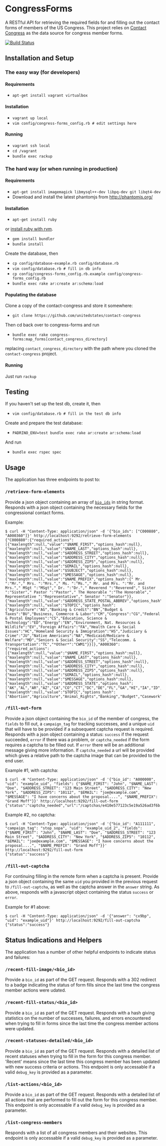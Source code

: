 # CongressForms
A RESTful API for retrieving the required fields for and filling out the contact forms of members of the US Congress.
This project relies on [Contact Congress](https://github.com/unitedstates/contact-congress) as the data source for congress member forms.

[![Build Status](https://travis-ci.org/Hainish/congress-forms.png)](http://travis-ci.org/Hainish/congress-forms)

## Installation and Setup

### The easy way (for developers)

#### Requirements

 - `apt-get install vagrant virtualbox`

#### Installation

 - `vagrant up local`
 - `vim config/congress-forms_config.rb # edit settings here`

#### Running

 - `vagrant ssh local`
 - `cd /vagrant`
 - `bundle exec rackup`

### The hard way (or when running in production)

#### Requirements

 - `apt-get install imagemagick libmysql++-dev libpq-dev git libqt4-dev`
 - Download and install the latest phantomjs from http://phantomjs.org/

#### Installation

 - `apt-get install ruby`

or [install ruby with rvm](http://rvm.io).

 - `gem install bundler`
 - `bundle install`

Create the database, then

 - `cp config/database-example.rb config/database.rb`
 - `vim config/database.rb # fill in db info`
 - `cp config/congress-forms_config.rb.example config/congress-forms_config.rb`
 - `bundle exec rake ar:create ar:schema:load`

#### Populating the database

Clone a copy of the contact-congress and store it somewhere:

 - `git clone https://github.com/unitedstates/contact-congress`

Then cd back over to congress-forms and run

 - `bundle exec rake congress-forms:map_forms[contact_congress_directory]`

replacing `contact_congress_directory` with the path where you cloned the `contact-congress` project.

#### Running

Just run `rackup`

## Testing

If you haven't set up the test db, create it, then

 - `vim config/database.rb # fill in the test db info`

Create and prepare the test database:

 - `PADRINO_ENV=test bundle exec rake ar:create ar:schema:load`

And run

 - `bundle exec rspec spec`

## Usage

The application has three endpoints to post to:

### `/retrieve-form-elements`

Provide a json object containing an array of [`bio_ids`](http://bioguide.congress.gov/) in string format.  Responds with a json object containing the necessary fields for the congressional contact forms.

Example:

    $ curl -H "Content-Type: application/json" -d '{"bio_ids": ["C000880", "A000360"]}' http://localhost:9292/retrieve-form-elements
    {"C000880":{"required_actions":[{"maxlength":null,"value":"$NAME_FIRST","options_hash":null},{"maxlength":null,"value":"$NAME_LAST","options_hash":null},{"maxlength":null,"value":"$ADDRESS_STREET","options_hash":null},{"maxlength":null,"value":"$ADDRESS_CITY","options_hash":null},{"maxlength":null,"value":"$ADDRESS_ZIP5","options_hash":null},{"maxlength":null,"value":"$EMAIL","options_hash":null},{"maxlength":null,"value":"$SUBJECT","options_hash":null},{"maxlength":null,"value":"$MESSAGE","options_hash":null},{"maxlength":null,"value":"$NAME_PREFIX","options_hash":{" Mr. ":"Mr."," Mrs. ":"Mrs."," Ms. ":"Ms."," Mr. and Mrs. ":"Mr. and Mrs."," MSgt ":"MSgt"," Dr. ":"Dr."," Reverend ":"Reverend"," Sister ":"Sister"," Pastor ":"Pastor"," The Honorable ":"The Honorable"," Representative ":"Representative"," Senator ":"Senator"}},{"maxlength":null,"value":"$ADDRESS_STATE_POSTAL_ABBREV","options_hash":"US_STATES_AND_TERRITORIES"},{"maxlength":null,"value":"$TOPIC","options_hash":{"Agriculture":"AG","Banking & Credit":"BN","Budget & Taxes":"BU","Business, Commerce & Labor":"CM","Congress":"CG","Federal & Postal Employees":"CS","Education, Science & Technology":"ED","Energy":"EN","Environment, Nat. Resources & Wildlife":"EV","Foreign Affairs":"FA","Health Care & Social Issues":"HC","Homeland Security & Immigration":"HS","Judiciary & Crime":"JU","Native Americans":"NA","Medicaid/Medicare & Welfare":"MD","Seniors & Social Security":"SS","Telecomm. & Transportation":"TC","*Other*":"CWM1"}}]},"A000360":{"required_actions":[{"maxlength":null,"value":"$NAME_FIRST","options_hash":null},{"maxlength":null,"value":"$NAME_LAST","options_hash":null},{"maxlength":null,"value":"$ADDRESS_STREET","options_hash":null},{"maxlength":null,"value":"$ADDRESS_CITY","options_hash":null},{"maxlength":null,"value":"$ADDRESS_ZIP5","options_hash":null},{"maxlength":null,"value":"$EMAIL","options_hash":null},{"maxlength":null,"value":"$MESSAGE","options_hash":null},{"maxlength":null,"value":"$ADDRESS_STATE","options_hash":["AK","AL","AR","AZ","CA","CO","CT","DC","DE","FL","GA","HI","IA","ID","IL","IN","KS","KY","LA","MA","MD","ME","MI","MN","MO","MS","MT","NC","ND","NE","NH","NJ","NM","NV","NY","OH","OK","OR","PA","RI","SC","SD","Tennessee","TX","UT","VA","VT","WA","WI","WV","WY","AS","GU","MP","PR","VI","UM","FM","MH","PW","AA","AE","AP"]},{"maxlength":null,"value":"$TOPIC","options_hash":["Abortion","Agriculture","Animal_Rights","Banking","Budget","Casework","Civil_Rights","Defense","Economy","Education","Energy","Environment","Foreign_Affairs","Guns_Firearms","Health_Care","Homeland_Security","Immigration","Information_Technology","Labor","National_Parks","Postal_Service","Small_Business","Social_Security","Taxes","Trade","Transportation","Veterans","Welfare","Special_Requests"]}]}}

### `/fill-out-form`

Provide a json object containing the `bio_id` of the member of congress, the `fields` to fill out, a `campaign_tag` for tracking successes, and a unique `uid` that will have to be provided if a subsequent captcha request is required.  Responds with a json object containing a status: `success` if the request succeeded, `error` if there was a problem, or `captcha_needed` if the form requires a captcha to be filled out.  If `error` there will be an additional message giving more information.  If `captcha_needed` a url will be provided which gives a relative path to the captcha image that can be provided to the end user.

Example #1, with captcha:

    $ curl -H "Content-Type: application/json" -d '{"bio_id": "A000000", "uid": "example_uid", "fields": {"$NAME_FIRST": "John", "$NAME_LAST": "Doe", "$ADDRESS_STREET": "123 Main Street", "$ADDRESS_CITY": "New York", "$ADDRESS_ZIP5": "10112", "$EMAIL": "joe@example.com", "$MESSAGE": "I have concerns about the proposal....", "$NAME_PREFIX": "Grand Moff"}}' http://localhost:9292/fill-out-form
    {"status":"captcha_needed","url":"/captchas/e410e577123c5e19a526ad3f6b.png"}

Example #2, no captcha:

    $ curl -H "Content-Type: application/json" -d '{"bio_id": "A111111", "campaign_tag": "stop_sopa", "uid": "example_uid_2", "fields": {"$NAME_FIRST": "John", "$NAME_LAST": "Doe", "$ADDRESS_STREET": "123 Main Street", "$ADDRESS_CITY": "New York", "$ADDRESS_ZIP5": "10112", "$EMAIL": "joe@example.com", "$MESSAGE": "I have concerns about the proposal....", "$NAME_PREFIX": "Grand Moff"}}' http://localhost:9292/fill-out-form
    {"status":"success"}

### `/fill-out-captcha`

For continuing filling in the remote form when a captcha is present.  Provide a json object containing the same `uid` you provided in the previous request to `/fill-out-captcha`, as well as the captcha answer in the `answer` string.  As above, responds with a javascript object containing the status `success` or `error`.

Example for #1 above:

    $ curl -H "Content-Type: application/json" -d '{"answer": "cx9bp", "uid": "example_uid"}' http://localhost:9292/fill-out-captcha
    {"status":"success"}

## Status Indications and Helpers

The application has a number of other helpful endpoints to indicate status and failures:

### `/recent-fill-image/<bio_id>`

Provide a `bio_id` as part of the GET request.  Responds with a 302 redirect to a badge indicating the status of form fills since the last time the congress member actions were udated.

### `/recent-fill-status/<bio_id>`

Provide a `bio_id` as part of the GET request.  Responds with a hash giving statistics on the number of successes, failures, and errors encountered when trying to fill in forms since the last time the congress member actions were updated.

### `/recent-statuses-detailed/<bio_id>`

Provide a `bio_id` as part of the GET request.  Responds with a detailed list of recent statuses when trying to fill in the form for this congress member.  'Recent' means since the last time this congress member has been updated with new success criteria or actions.  This endpoint is only accessable if a valid `debug_key` is provided as a parameter.

### `/list-actions/<bio_id>`

Provide a `bio_id` as part of the GET request.  Responds with a detailed list of all actions that are performed to fill out the form for this congress member.  This endpoint is only accessable if a valid `debug_key` is provided as a parameter.

### `/list-congress-members`

Responds with a list of all congress members and their websites.  This endpoint is only accessable if a valid `debug_key` is provided as a parameter.
